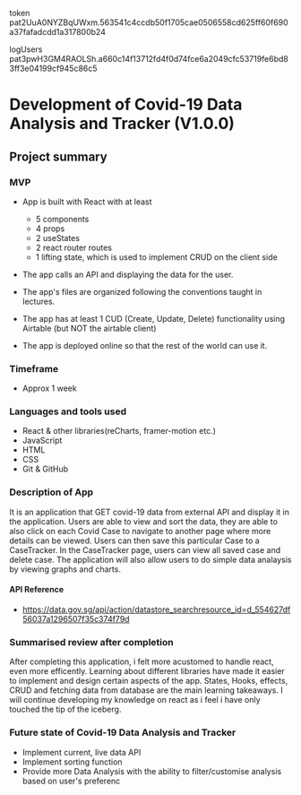 
token
pat2UuA0NYZBqUWxm.563541c4ccdb50f1705cae0506558cd625ff60f690a37fafadcdd1a317800b24

logUsers
pat3pwH3GM4RAOLSh.a660c14f13712fd4f0d74fce6a2049cfc53719fe6bd83ff3e04199cf945c86c5

# Development of Covid-19 Data Analysis and Tracker  (V1.0.0)


## Project summary

### MVP
- App is built with React with at least
  - 5 components
  - 4 props
  - 2 useStates
  - 2 react router routes
  - 1 lifting state, which is used to implement CRUD on the client side

- The app calls an API and displaying the data for the user. 
- The app's files are organized following the conventions taught in lectures.
- The app has at least 1 CUD (Create, Update, Delete) functionality using Airtable (but NOT the airtable client)
- The app is deployed online so that the rest of the world can use it.

### Timeframe

- Approx 1 week

### Languages and tools used

- React & other libraries(reCharts, framer-motion etc.)
- JavaScript
- HTML
- CSS
- Git & GitHub

### Description of App

  It is an application that GET covid-19 data from external API and display it in the application. Users are able to view and sort the data, they are able to also click on each Covid Case to navigate to another page where more details can be viewed. Users can then save this particular Case to a CaseTracker. In the CaseTracker page, users can view all saved case and delete case. The application will also allow users to do simple data analaysis by viewing graphs and charts. 

#### API Reference
  - https://data.gov.sg/api/action/datastore_searchresource_id=d_554627df56037a1296507f35c374f79d

### Summarised review after completion

After completing this application, i felt more acustomed to handle react, even more efficently. Learning about different libraries have made it easier to implement and design certain aspects of the app. States, Hooks, effects, CRUD and fetching data from database are the main learning takeaways. I will continue developing my knowledge on react as i feel i have only touched the tip of the iceberg.

### Future state of Covid-19 Data Analysis and Tracker

- Implement current, live data API
- Implement sorting function
- Provide more Data Analysis with the ability to filter/customise analysis based on user's preferenc
